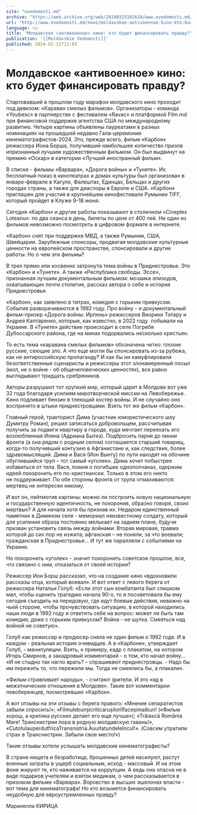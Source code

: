 ```yaml
---
site: "evedomosti.md"
archive: "https://web.archive.org/web/20240325102618/www.evedomosti.md/news/moldavskoe-antivoennoe-kino-kto-budet-finansirovat-pravdu"
url: "http://www.evedomosti.md/news/moldavskoe-antivoennoe-kino-kto-budet-finansirovat-pravdu"
language: ru
title: "Молдавское «антивоенное» кино: кто будет финансировать правду?"
publication: '[[Moldavskie Vedomosti]]'
published: 2024-02-12T12:03
---
```


# Молдавское «антивоенное» кино: кто будет финансировать правду?

Стартовавший в прошлом году марафон молдавского кино проходит под девизом: «Караван смелых фильмов». Организаторы - команда «Youbesc» в партнерстве с фестивалем «Ravac» и платформой Film.md при финансовой поддержке агентства США по международному развитию. Четыре картины объявлены лауреатами в разных номинациях на прошедшей недавно Гала-церемонии кинематографистов-2024. Это, прежде всего, фильм «Карбон» режиссера Иона Борша, получивший наибольшее количество призов ипризнанный лучшим художественным фильмом. Он был выдвинут на премию «Оскар» в категории «Лучший иностранный фильм».

В списке - фильмы «Варвара», «Дорога войны» и «Тунете». Их бесплатный показ в кинотеатрах и домах культуры был организован в январе-феврале в Кагуле, Фалештах, Единцах, Бельцах и других городах страны, а также для диаспоры в Европе и США. «Карбон» приглашен для участия в крупнейшем кинофестивале Румынии TIFF, который пройдет в Клуже 9-18 июня.

Сегодня «Карбон» и другие работы показывают в столичном «Cineplex Loteanu»: по два сеанса в день, билеты по цене от 400 лей. Ни один из фильмов невозможно посмотреть в цифровом формате в интернете.

«Карбон» снят при поддержке МВД, а также Румынии, США, Швейцарии. Зарубежные спонсоры, продвигая молдавские культурные ценности на европейском пространстве, спонсировали и другие работы. Но о чем эти фильмы?

В трех прямо или косвенно затронута тема войны в Приднестровье. Это «Карбон» и «Тунете». А также «Республика свободы. Эссе», признанная лучшим документальным фильмом: мозаика эпизодов, охватывающих почти столетие, рассказ автора о себе и история Приднестровья.

«Карбон», как заявлено в титрах, комедия с горьким привкусом. События разворачиваются в 1992 году. Про войну - и документальный фильм-призер «Дорога войны: Ирпень» режиссеров Виорики Тэтару и Андрея Каптаренко, которые, как известно, в 2022 году  побывали на Украине. В «Тунете» действие происходит в селе Погребя Дубоссарского района, где на минах подорвались несколько крестьян.

То есть тема «каравана смелых фильмов» обозначена четко: плохие русские, сеющие зло. А что еще могли бы спонсировать из-за рубежа, как не антироссийскую пропаганду? И как бы ни камуфлировали безответственные сценаристы и режиссеры этот злонамеренный посыл (мол, не о войне - об общечеловеческих ценностях), все равно выглядывают тридцать сребреников.

Авторы разрушают тот хрупкий мир, который царит в Молдове вот уже 32 года благодаря усилиям миротворческой миссии на Левобережье. Кино подливает бензин в тлеющий костер войны. И не случайно оно воспринято в штыки приднестровцами. Взять тот же фильм «Карбон».

Главный герой, тракторист Дима (участник юмористического шоу Думитру Роман), решил записаться добровольцем, рассчитывая получить за подвиги квартиру в городе, куда мечтает переехать его возлюбленная Иляна (Адриана Быткэ). Подбросить парня до линии фронта (а она рядом с родным селом) соглашается старший товарищ, когда-то получивший контузию в Афганистане и, как следствие, более здравомыслящий. Дима и Вася (Ион Вынту) по пути находят на обочине обуглившийся труп – тот самый «уголек». Дима хочет побыстрее избавиться от тела. Вася, помня о погибших однополчанах, одержим идеей похоронить его по-христиански. Только в этом его никто не поддерживает. По обе стороны фронта от трупа отмахиваются: мертвец не интересен никому.

И вот он, лейтмотив картины: можно ли построить новую национальную и государственную идентичность, не похоронив, образно говоря, своих мертвых? А для начала хотя бы признав их. Недаром единственный памятник в Димином селе - мемориал неизвестному солдату, который для усиления образа постоянно мелькает на заднем плане, будучи призван установить связь между войнами: Вторая мировая, травма которой до сих пор не изжита; афганская – не поняли, за что воевали; гражданская в Приднестровье… И тут же параллели с событиями на Украине.

Но похоронить «уголек» - значит похоронить советское прошлое, все, что связано с ним, отказаться от своей истории?

Режиссер Ион Борш рассказал, что на создание кино «вдохновили рассказы отца, который воевал». И вот ответ с левого берега от режиссера Натальи Голуб: «Если этот сын комбатанта был слишком мал, чтобы оценить трагедию начала 90-х, то я посоветовала бы ему сегодня съездить на передовую, где идут боевые действия, неважно на чьей стороне, чтобы прочувствовать ситуацию, в которой находились наши люди в 1992 году и ответить себе на вопрос: может ли быть там комедия, даже с горьким привкусом? Война - не шутка. Смеяться над войной не советую».

Голуб как режиссер и продюсер сняла не один фильм о 1992 годе. И в каждом - реальная история очевидцев. А в «Карбоне», утверждает Голуб, - манипуляции. Взять, к примеру, кадр с плакатом, на котором Игорь Смирнов, а закадровый комментарий - о том, кто начал войну… «И не стыдно так нагло врать? – спрашивают приднестровцы. - Надо бы им пережить то, что пережили мы. Тогда не смеялись бы, а плакали».

«Фильм стравливает народы», - считают зрители. И это «яд в межэтнические отношения в Молдове». Такие вот комментарии левобережцев, посмотревших «Карбон».

А вот отзывы на эти отзывы с берега правого: «Мнение сепаратистов забыли спросить!»; «Filmulebunșicriticarușilorîlfaceșimaibun! («Фильм хорош, а критика русских делает его еще лучше»); «Trăiască România Mare! Транснистрии пора в родную молдавскую гавань!», «CutotulauperdutfricaTransnistria.Auuitatundelelocul!». (Совсем утратили страх в Транснистрии. Забыли свое место!»)

Такие отзывы хотели услышать молдавские кинематографисты?

В стране нищета и безработица, брошенных детей насилуют, растут военные затраты в ущерб социальным, исход - массовый. И на этом фоне жируют те, кто наживается на коррупции. А ведь она опасна не в виде подарков учителям и взяток медикам, о чем рассказывается в призовом фильме «Варвара». Воровство в высших эшелонах власти - вот тема для кинематографа! Но кто возьмется финансировать неудобную для евроустремленных правду?

Маринелла КИРИЦА